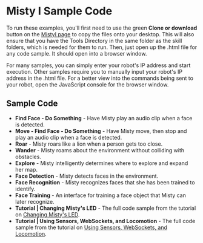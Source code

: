 # Misty I Sample Code
To run these examples, you'll first need to use the green __Clone or download__ button on the [MistyI page](https://github.com/MistyCommunity/MistyI) to copy the files onto your desktop. This will also ensure that you have the Tools Directory in the same folder as the skill folders, which is needed for them to run. Then, just open up the .html file for any code sample. It should open into a browser window. 

For many samples, you can simply enter your robot's IP address and start execution. Other samples require you to manually input your robot's IP address in the .html file. For a better view into the commands being sent to your robot, open the JavaScript console for the browser window.

## Sample Code
* __Find Face - Do Something__ - Have Misty play an audio clip when a face is detected.
* __Move - Find Face - Do Something__ - Have Misty move, then stop and play an audio clip when a face is detected.
* __Roar__ - Misty roars like a lion when a person gets too close.
* __Wander__ - Misty roams about the environment without colliding with obstacles.
* __Explore__ - Misty intelligently determines where to explore and expand her map.
* __Face Detection__ - Misty detects faces in the environment.
* __Face Recognition__ - Misty recognizes faces that she has been trained to identify.
* __Face Training__ - An interface for training a face object that Misty can later recognize.
* __Tutorial | Changing Misty's LED__ - The full code sample from the tutorial on [Changing Misty's LED](https://docs.mistyrobotics.com/coding/using-remote-commands/tutorials/#changing-misty-s-led).
* __Tutorial | Using Sensors, WebSockets, and Locomotion__ - The full code sample from the tutorial on [Using Sensors, WebSockets, and Locomotion](https://docs.mistyrobotics.com/coding/using-remote-commands/tutorials/#using-sensors-websockets-and-locomotion). 
